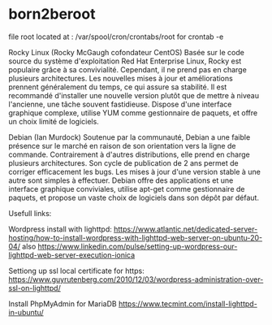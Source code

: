 # born2beroot
file root located at :
/var/spool/cron/crontabs/root
for crontab -e



Rocky Linux (Rocky McGaugh cofondateur CentOS)
Basée sur le code source du système d'exploitation Red Hat Enterprise Linux,
Rocky est populaire grâce à sa convivialité.
Cependant, il ne prend pas en charge plusieurs architectures.
Les nouvelles mises à jour et améliorations prennent généralement du temps,
ce qui assure sa stabilité.
Il est recommandé d'installer une nouvelle version
plutôt que de mettre à niveau l'ancienne, une tâche souvent fastidieuse.
Dispose d'une interface graphique complexe,
utilise YUM comme gestionnaire de paquets, et offre un choix limité de logiciels.


Debian (Ian Murdock)
Soutenue par la communauté, Debian a une faible présence sur le marché
en raison de son orientation vers la ligne de commande.
Contrairement à d'autres distributions, elle prend en charge plusieurs architectures.
Son cycle de publication de 2 ans permet de corriger efficacement les bugs.
Les mises à jour d'une version stable à une autre sont simples à effectuer.
Debian offre des applications et une interface graphique conviviales,
utilise apt-get comme gestionnaire de paquets, et propose un vaste choix de logiciels
dans son dépôt par défaut.



Usefull links:

Wordpress install with lighttpd:
https://www.atlantic.net/dedicated-server-hosting/how-to-install-wordpress-with-lighttpd-web-server-on-ubuntu-20-04/
also
https://www.linkedin.com/pulse/setting-up-wordpress-our-lighttpd-web-server-execution-ionica

Settiong up ssl local certificate for https:
https://www.guyrutenberg.com/2010/12/03/wordpress-administration-over-ssl-on-lighttpd/

Install PhpMyAdmin for MariaDB
https://www.tecmint.com/install-lighttpd-in-ubuntu/
